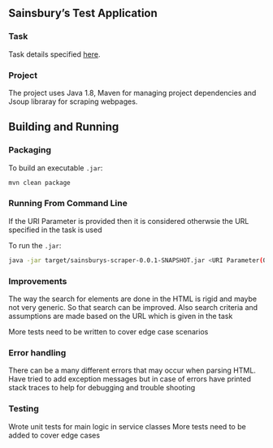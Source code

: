 ## Sainsbury’s Test Application 

### Task 

Task details specified [here](https://jsainsburyplc.github.io/serverside-test/).

### Project 

The project uses Java 1.8, Maven for managing project dependencies and Jsoup libraray for scraping webpages.


## Building and Running


### Packaging

To build an executable `.jar`:

```bash
mvn clean package
```

### Running From Command Line

If the URI Parameter is provided then it is considered otherwsie the URL specified in the task is used

To run the `.jar`:

```bash
java -jar target/sainsburys-scraper-0.0.1-SNAPSHOT.jar <URI Parameter(Optional)>
```

### Improvements

The way the search for elements are done in the HTML is rigid and maybe not very generic. So that search can be improved. Also search criteria and assumptions are made based on the URL which is given in the task 

More tests need to be written to cover edge case scenarios

### Error handling

There can be a many different errors that may occur when parsing HTML. Have tried to add exception messages but in case of errors have printed stack traces to help for debugging and trouble shooting


### Testing

Wrote unit tests for main logic in service classes
More tests need to be added to cover edge cases
